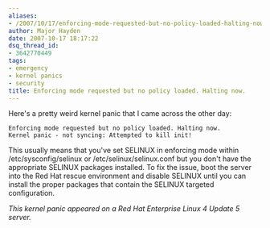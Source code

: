 ```yaml
---
aliases:
- /2007/10/17/enforcing-mode-requested-but-no-policy-loaded-halting-now/
author: Major Hayden
date: 2007-10-17 18:17:22
dsq_thread_id:
- 3642770449
tags:
- emergency
- kernel panics
- security
title: Enforcing mode requested but no policy loaded. Halting now.
---
```


Here's a pretty weird kernel panic that I came across the other day:

```
Enforcing mode requested but no policy loaded. Halting now.
Kernel panic - not syncing: Attempted to kill init!
```

This usually means that you've set SELINUX in enforcing mode within /etc/sysconfig/selinux or /etc/selinux/selinux.conf but you don't have the appropriate SELINUX packages installed. To fix the issue, boot the server into the Red Hat rescue environment and disable SELINUX until you can install the proper packages that contain the SELINUX targeted configuration.

_This kernel panic appeared on a Red Hat Enterprise Linux 4 Update 5 server._